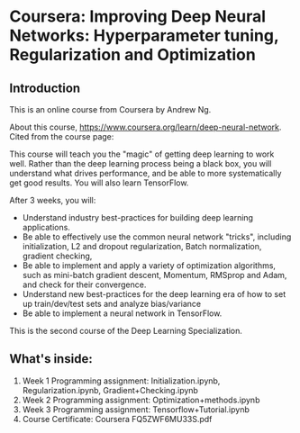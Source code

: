# Coursera: Improving Deep Neural Networks: Hyperparameter tuning, Regularization and Optimization

## Introduction
This is an online course from Coursera by Andrew Ng. 

About this course, https://www.coursera.org/learn/deep-neural-network. Cited from the course page:

This course will teach you the "magic" of getting deep learning to work well. Rather than the deep learning process being a black box, you will understand what drives performance, and be able to more systematically get good results. You will also learn TensorFlow. 

After 3 weeks, you will: 
- Understand industry best-practices for building deep learning applications. 
- Be able to effectively use the common neural network "tricks", including initialization, L2 and dropout regularization, Batch normalization, gradient checking, 
- Be able to implement and apply a variety of optimization algorithms, such as mini-batch gradient descent, Momentum, RMSprop and Adam, and check for their convergence. 
- Understand new best-practices for the deep learning era of how to set up train/dev/test sets and analyze bias/variance
- Be able to implement a neural network in TensorFlow. 

This is the second course of the Deep Learning Specialization.

## What's inside:
1. Week 1 Programming assignment: Initialization.ipynb, Regularization.ipynb, Gradient+Checking.ipynb
1. Week 2 Programming assignment: Optimization+methods.ipynb
1. Week 3 Programming assignment: Tensorflow+Tutorial.ipynb
1. Course Certificate: Coursera FQ5ZWF6MU33S.pdf
